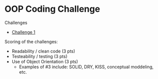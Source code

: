 # OOP Coding Challenge

Challenges

- [Challenge 1](./Challenge_01/README.md)

Scoring of the challenges:

- Readability / clean code (3 pts)
- Testeability / testing (3 pts)
- Use of Object Orientation (3 pts)
  - Examples of #3 include: SOLID, DRY, KISS, conceptual moddeling, etc.
